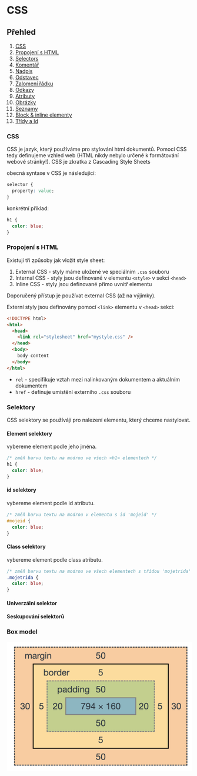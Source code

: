 # CSS

## Přehled

1. [CSS](#css)
2. [Propojení s HTML](#propojení-s-html)
3. [Selectors](#selectors)
4. [Komentář](#komentář)
5. [Nadpis](#nadpis)
6. [Odstavec](#odstavec)
7. [Zalomení řádku](#zalomení-řádku)
8. [Odkazy](#odkazy)
9. [Atributy](#atributy)
10. [Obrázky](#obrázek)
11. [Seznamy](#seznamy)
12. [Block & inline elementy](#block--inline-elementy)
13. [Třídy a Id](#třídy-a-id)

### CSS

CSS je jazyk, který používáme pro stylování html dokumentů. Pomocí CSS tedy definujeme vzhled web (HTML nikdy nebylo určené k formátování webové stránky!). CSS je zkratka z Cascading Style Sheets

obecná syntaxe v CSS je následující:

```css
selector {
  property: value;
}
```

konkrétní příklad:

```css
h1 {
  color: blue;
}
```

### Propojení s HTML

Existují tři způsoby jak vložit style sheet:

1. External CSS - styly máme uložené ve speciálním `.css` souboru
2. Internal CSS - styly jsou definované v elementu `<style>` v sekci `<head>`
3. Inline CSS - styly jsou definované přímo uvnitř elementu

Doporučený přístup je používat external CSS (až na výjimky).

Externí styly jsou definovány pomocí `<link>` elementu v `<head>` sekci:

```html
<!DOCTYPE html>
<html>
  <head>
    <link rel="stylesheet" href="mystyle.css" />
  </head>
  <body>
    body content
  </body>
</html>
```

- `rel` - specifikuje vztah mezi nalinkovaným dokumentem a aktuálním dokumentem
- `href` - definuje umístění externího `.css` souboru

### Selektory

CSS selektory se používájí pro nalezení elementu, který chceme nastylovat.

#### Element selektory

vybereme element podle jeho jména.

```css
/* změň barvu textu na modrou ve všech <h1> elementech */
h1 {
  color: blue;
}
```

#### id selektory

vybereme element podle id atributu.

```css
/* změň barvu textu na modrou v elementu s id 'mojeid' */
#mojeid {
  color: blue;
}
```

#### Class selektory

vybereme element podle class atributu.

```css
/* změň barvu textu na modrou ve všech elementech s třídou 'mojetrida' */
.mojetrida {
  color: blue;
}
```

#### Univerzální selektor

#### Seskupování selektorů

### Box model

![Box model](./images/boxmodel.png)
